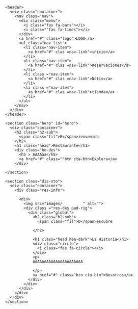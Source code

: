 <!DOCTYPE html>
<html lang="en">
  <head>
    <meta charset="UTF-8" />
    <meta http-equiv="X-UA-Compatible" content="IE=edge" />
    <meta name="viewport" content="width=device-width, initial-scale=1.0" />
    <title>AFY</title>
    <link rel="stylesheet" href="style,css" />
  </head>
  <body>

    <header>
      <div class="container">
        <nav class="nav"> 
          <div class="menu">
            <i class="fas fa-bars"></i>
            <i class=""fas fa-times"></i>
          </div>
          <a href="#" class="logo">LOGO</a>
          <ul class="nav list">
            <li class="nav-item">
              <a href="#" clas =nav-link">inicio</a>
            </li>
            <li class="nav-item">
              <a href="#" clas =nav-link">Reservaciones</a>
            </li>
            <li class ="nav-item">
              <a href="#" clas =nav-link">Notis</a>
            </li>
            <li class ="nav-item">
              <a href="#" clas =nav-link">tienda</a>
            </li>
          </ul>
        </nav>
      </div>
    </header>
    
    <section class="hero" id="hero">
      <div class="container">
        <h2 class="h2-sub">
          <span class="fil">B</span>ienvenido
        </h2>
        <h1 class="head">Restaurante</h1>
        <div class="he-des">
          <h5 > AAAAaa</h5>
          <a href="#" class=""btn cta-btn>Explora</a>
        </div>
   
    </section>

    <section class="dis-sto">
      <div class="container">
        <div class="res-info">
          
          <div>
            <img src="images/         " alt="">
            <div class ="res-des pad-rig">
              <div class="global">
                <h2 class="h2-sub">
                  <span class="fil">D</span>escubre

                </h2>

                <h1 class="head hea-dark">La Historia</h1>
                <div class="circle">
                  <i class="fas fa-circle"></i>
                </div>
                <p>
                AAAAAAAAAAAAAAAAAAAAAA

                </p>
                <a href="#" class="btn cta-btn">Nosotros</a>
              </div>
            </div>
          </div>
        </div>
      </div>
    </section>
  </body>
</html>
